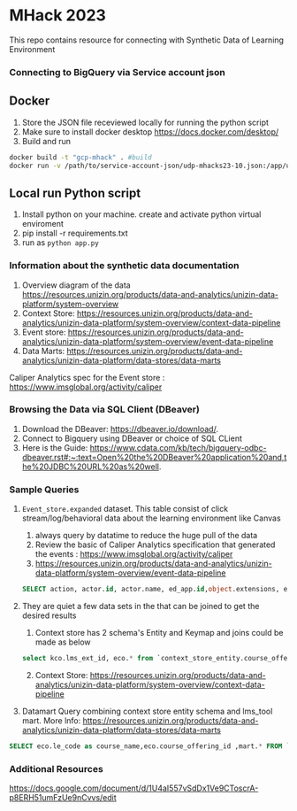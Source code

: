 # MHack 2023

This repo contains resource for connecting with Synthetic Data of Learning Environment

### Connecting to BigQuery via Service account json
## Docker
1. Store the JSON file receviewed locally for running the python script
2. Make sure to install docker desktop https://docs.docker.com/desktop/
3. Build and run
```sh
docker build -t "gcp-mhack" . #build
docker run -v /path/to/service-account-json/udp-mhacks23-10.json:/app/udp-mhacks23-10.json gcp-mhack #run the build
```
## Local run Python script
1. Install python on your machine. create and activate python virtual enviroment
2. pip install -r requirements.txt
3. run as `python app.py`

### Information about the synthetic data documentation
1. Overview diagram of the data https://resources.unizin.org/products/data-and-analytics/unizin-data-platform/system-overview
2. Context Store: https://resources.unizin.org/products/data-and-analytics/unizin-data-platform/system-overview/context-data-pipeline
3. Event store: https://resources.unizin.org/products/data-and-analytics/unizin-data-platform/system-overview/event-data-pipeline
4. Data Marts: https://resources.unizin.org/products/data-and-analytics/unizin-data-platform/data-stores/data-marts

Caliper Analytics spec for the Event store : https://www.imsglobal.org/activity/caliper

### Browsing the Data via SQL Client (DBeaver)
1. Download the DBeaver: https://dbeaver.io/download/. 
2. Connect to Bigquery using DBeaver or choice of SQL CLient
3. Here is the Guide: https://www.cdata.com/kb/tech/bigquery-odbc-dbeaver.rst#:~:text=Open%20the%20DBeaver%20application%20and,the%20JDBC%20URL%20as%20well.

### Sample Queries
1. `Event_store.expanded` dataset. This table consist of click stream/log/behavioral data about the learning environment like Canvas
    1. always query by datatime to reduce the huge pull of the data
    2. Review the basic of Caliper Analytics specification that generated the events : https://www.imsglobal.org/activity/caliper
    3.  https://resources.unizin.org/products/data-and-analytics/unizin-data-platform/system-overview/event-data-pipeline
    ```sql
    SELECT action, actor.id, actor.name, ed_app.id,object.extensions, event  FROM `event_store.expanded` WHERE event_time BETWEEN DATETIME("2021-09-26") AND DATETIME_ADD("2021-09-26", INTERVAL 1 DAY) 
    ```
2. They are quiet a few data sets in the that can be joined to get the desired results
    1. Context store has 2 schema's Entity and Keymap and joins could be made as below
    ```sql
    select kco.lms_ext_id, eco.* from `context_store_entity.course_offering` eco join `context_store_keymap.course_offering` kco on eco.course_offering_id = kco.id 
    ```
    2. Context Store: https://resources.unizin.org/products/data-and-analytics/unizin-data-platform/system-overview/context-data-pipeline
  
3. Datamart Query combining context store entity schema and lms_tool mart. More lnfo: https://resources.unizin.org/products/data-and-analytics/unizin-data-platform/data-stores/data-marts
```sql
SELECT eco.le_code as course_name,eco.course_offering_id ,mart.* FROM `udp-mhacks-november-2023.mart_general.lms_tool`  mart join `context_store_entity.course_offering` eco on mart.udp_course_offering_id = eco.course_offering_id
```

### Additional Resources
https://docs.google.com/document/d/1U4aI557vSdDx1Ve9CToscrA-p8ERH51umFzUe9nCvvs/edit


